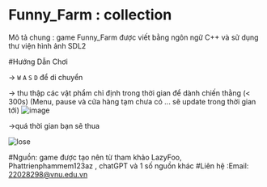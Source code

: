 # Funny_Farm : collection

Mô tả chung :
game Funny_Farm được viết bằng ngôn ngữ C++ và sử dụng thư viện hình ảnh SDL2





#Hướng Dẫn Chơi

-> `W` `A` `S` `D` để di chuyển 


-> thu thập các vật phẩm chỉ định trong thời gian để dành chiến thằng (< 300s)
(Menu, pause và cửa hàng tạm chưa có ... sẽ update trong thời gian tới)
![image](https://user-images.githubusercontent.com/115773745/230782206-9455f4d9-7649-41ba-9ec5-cc0e195e2949.png)


->quá thời gian bạn sẽ thua







![lose](https://user-images.githubusercontent.com/115773745/230782240-479deb17-f6d1-413c-bc67-3ba74f5985db.png)



#Nguồn: game được tạo nên từ tham khảo LazyFoo, Phattrienphammem123az , chatGPT và 1 số nguồn khác 
#Liên hệ :Email: 22028298@vnu.edu.vn
